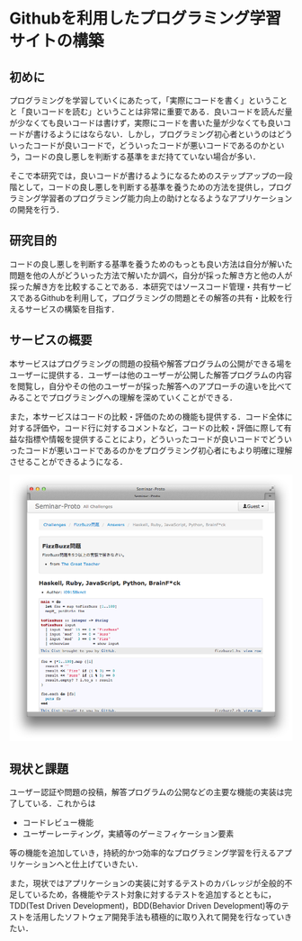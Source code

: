 Githubを利用したプログラミング学習サイトの構築
=======================================

初めに
---------------------------------------

プログラミングを学習していくにあたって，「実際にコードを書く」ということと「良いコードを読む」ということは非常に重要である．良いコードを読んだ量が少なくても良いコードは書けず，実際にコードを書いた量が少なくても良いコードが書けるようにはならない．しかし，プログラミング初心者というのはどういったコードが良いコードで，どういったコードが悪いコードであるのかという，コードの良し悪しを判断する基準をまだ持てていない場合が多い．

そこで本研究では，良いコードが書けるようになるためのステップアップの一段階として，コードの良し悪しを判断する基準を養うための方法を提供し，プログラミング学習者のプログラミング能力向上の助けとなるようなアプリケーションの開発を行う．


研究目的
---------------------------------------

コードの良し悪しを判断する基準を養うためのもっとも良い方法は自分が解いた問題を他の人がどういった方法で解いたか調べ，自分が採った解き方と他の人が採った解き方を比較することである．本研究ではソースコード管理・共有サービスであるGithubを利用して，プログラミングの問題とその解答の共有・比較を行えるサービスの構築を目指す．


サービスの概要
---------------------------------------

本サービスはプログラミングの問題の投稿や解答プログラムの公開ができる場をユーザーに提供する．ユーザーは他のユーザーが公開した解答プログラムの内容を閲覧し，自分やその他のユーザーが採った解答へのアプローチの違いを比べてみることでプログラミングへの理解を深めていくことができる．

また，本サービスはコードの比較・評価のための機能も提供する．コード全体に対する評価や，コード行に対するコメントなど，コードの比較・評価に際して有益な指標や情報を提供することにより，どういったコードが良いコードでどういったコードが悪いコードであるのかをプログラミング初心者にもより明確に理解させることができるようになる．


![アプリケーションの画面の一部][1]

[1]: screenshot.png


現状と課題
---------------------------------------

ユーザー認証や問題の投稿，解答プログラムの公開などの主要な機能の実装は完了している．これからは

- コードレビュー機能
- ユーザーレーティング，実績等のゲーミフィケーション要素

等の機能を追加していき，持続的かつ効率的なプログラミング学習を行えるアプリケーションへと仕上げていきたい．

また，現状ではアプリケーションの実装に対するテストのカバレッジが全般的不足しているため，各機能やテスト対象に対するテストを追加するとともに，TDD(Test Driven Development)，BDD(Behavior Driven Development)等のテストを活用したソフトウェア開発手法も積極的に取り入れて開発を行なっていきたい．